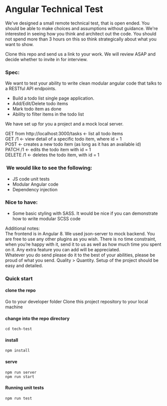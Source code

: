 # Angular Technical Test
We've designed a small remote technical test, that is open ended. You should be able to make choices and assumptions without guidance. We're interested in seeing how you think and architect out the code. You should not spend more than 3 hours on this so think strategically about what you want to show.

Clone this repo and send us a link to your work. We will review ASAP and decide whether to invite in for interview.

###  Spec:
We want to test your ability to write clean modular angular code that talks to a RESTful API endpoints.
* Build a todo list single page application.
* Add/Edit/Delete todo items
* Mark todo item as done
* Ability to filter items in the todo list

We have set up for you a project and a mock local server.              

GET  from http://localhost:3000/tasks ← list all todo items                 
GET /1 ← view detail of a specific todo item, where id = 1                  
POST ← creates a new todo item (as long as it has an available id)                 
PATCH /1 ← edits the todo item with id = 1             
DELETE /1 ← deletes the todo item, with id = 1               

              
###  We would like to see the following:

* JS code unit tests
* Modular Angular code 
* Dependency injection 

###  Nice to have:                 

* Some basic styling with SASS. It would be nice if you can demonstrate how to write modular SCSS code


Additional notes:            
The frontend is in Angular 8. We used json-server to mock backend. You are free to use any other plugins as you wish.
There is no time constraint, when you’re happy with it, send it to us as well as how much time you spent on it.
Any extra feature you can add will be appreciated.                
Whatever you do send please do it to the best of your abilities, please be proud of what you send. Quality > Quantity.
Setup of the project should be easy and detailed.


### Quick start
#### clone the repo
Go to your developer folder
Clone this project repository to your local machine

#### change into the repo directory
`cd tech-test`

#### install
`npm install`

#### serve
`npm run server`                   
`npm run start`

#### Running unit tests
`npm run test`

